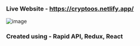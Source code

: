 ### Live Website - https://cryptoos.netlify.app/

![image](https://user-images.githubusercontent.com/76952893/147871540-6e7664e2-86f9-4aed-8411-5c848de49ca9.png)

### Created using - Rapid API, Redux, React
